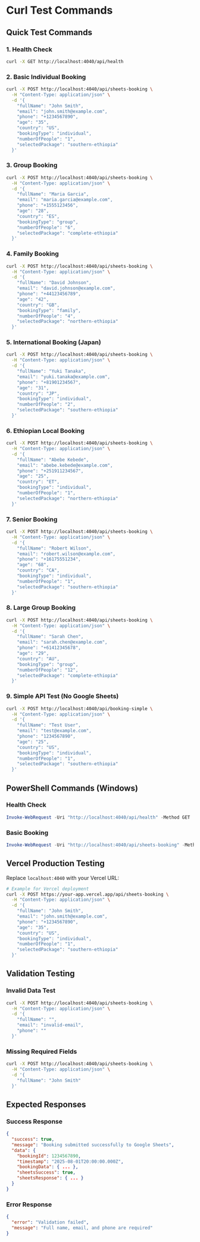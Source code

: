 # Curl Test Commands

## Quick Test Commands

### 1. Health Check

```bash
curl -X GET http://localhost:4040/api/health
```

### 2. Basic Individual Booking

```bash
curl -X POST http://localhost:4040/api/sheets-booking \
  -H "Content-Type: application/json" \
  -d '{
    "fullName": "John Smith",
    "email": "john.smith@example.com",
    "phone": "+1234567890",
    "age": "35",
    "country": "US",
    "bookingType": "individual",
    "numberOfPeople": "1",
    "selectedPackage": "southern-ethiopia"
  }'
```

### 3. Group Booking

```bash
curl -X POST http://localhost:4040/api/sheets-booking \
  -H "Content-Type: application/json" \
  -d '{
    "fullName": "Maria Garcia",
    "email": "maria.garcia@example.com",
    "phone": "+1555123456",
    "age": "28",
    "country": "ES",
    "bookingType": "group",
    "numberOfPeople": "6",
    "selectedPackage": "complete-ethiopia"
  }'
```

### 4. Family Booking

```bash
curl -X POST http://localhost:4040/api/sheets-booking \
  -H "Content-Type: application/json" \
  -d '{
    "fullName": "David Johnson",
    "email": "david.johnson@example.com",
    "phone": "+44123456789",
    "age": "42",
    "country": "GB",
    "bookingType": "family",
    "numberOfPeople": "4",
    "selectedPackage": "northern-ethiopia"
  }'
```

### 5. International Booking (Japan)

```bash
curl -X POST http://localhost:4040/api/sheets-booking \
  -H "Content-Type: application/json" \
  -d '{
    "fullName": "Yuki Tanaka",
    "email": "yuki.tanaka@example.com",
    "phone": "+81901234567",
    "age": "31",
    "country": "JP",
    "bookingType": "individual",
    "numberOfPeople": "2",
    "selectedPackage": "southern-ethiopia"
  }'
```

### 6. Ethiopian Local Booking

```bash
curl -X POST http://localhost:4040/api/sheets-booking \
  -H "Content-Type: application/json" \
  -d '{
    "fullName": "Abebe Kebede",
    "email": "abebe.kebede@example.com",
    "phone": "+251911234567",
    "age": "25",
    "country": "ET",
    "bookingType": "individual",
    "numberOfPeople": "1",
    "selectedPackage": "northern-ethiopia"
  }'
```

### 7. Senior Booking

```bash
curl -X POST http://localhost:4040/api/sheets-booking \
  -H "Content-Type: application/json" \
  -d '{
    "fullName": "Robert Wilson",
    "email": "robert.wilson@example.com",
    "phone": "+16175551234",
    "age": "68",
    "country": "CA",
    "bookingType": "individual",
    "numberOfPeople": "1",
    "selectedPackage": "southern-ethiopia"
  }'
```

### 8. Large Group Booking

```bash
curl -X POST http://localhost:4040/api/sheets-booking \
  -H "Content-Type: application/json" \
  -d '{
    "fullName": "Sarah Chen",
    "email": "sarah.chen@example.com",
    "phone": "+61412345678",
    "age": "29",
    "country": "AU",
    "bookingType": "group",
    "numberOfPeople": "12",
    "selectedPackage": "complete-ethiopia"
  }'
```

### 9. Simple API Test (No Google Sheets)

```bash
curl -X POST http://localhost:4040/api/booking-simple \
  -H "Content-Type: application/json" \
  -d '{
    "fullName": "Test User",
    "email": "test@example.com",
    "phone": "1234567890",
    "age": "25",
    "country": "US",
    "bookingType": "individual",
    "numberOfPeople": "1",
    "selectedPackage": "southern-ethiopia"
  }'
```

## PowerShell Commands (Windows)

### Health Check

```powershell
Invoke-WebRequest -Uri "http://localhost:4040/api/health" -Method GET
```

### Basic Booking

```powershell
Invoke-WebRequest -Uri "http://localhost:4040/api/sheets-booking" -Method POST -Headers @{"Content-Type"="application/json"} -Body '{"fullName":"John Smith","email":"john.smith@example.com","phone":"+1234567890","age":"35","country":"US","bookingType":"individual","numberOfPeople":"1","selectedPackage":"southern-ethiopia"}'
```

## Vercel Production Testing

Replace `localhost:4040` with your Vercel URL:

```bash
# Example for Vercel deployment
curl -X POST https://your-app.vercel.app/api/sheets-booking \
  -H "Content-Type: application/json" \
  -d '{
    "fullName": "John Smith",
    "email": "john.smith@example.com",
    "phone": "+1234567890",
    "age": "35",
    "country": "US",
    "bookingType": "individual",
    "numberOfPeople": "1",
    "selectedPackage": "southern-ethiopia"
  }'
```

## Validation Testing

### Invalid Data Test

```bash
curl -X POST http://localhost:4040/api/sheets-booking \
  -H "Content-Type: application/json" \
  -d '{
    "fullName": "",
    "email": "invalid-email",
    "phone": ""
  }'
```

### Missing Required Fields

```bash
curl -X POST http://localhost:4040/api/sheets-booking \
  -H "Content-Type: application/json" \
  -d '{
    "fullName": "John Smith"
  }'
```

## Expected Responses

### Success Response

```json
{
  "success": true,
  "message": "Booking submitted successfully to Google Sheets",
  "data": {
    "bookingId": 1234567890,
    "timestamp": "2025-08-01T20:00:00.000Z",
    "bookingData": { ... },
    "sheetsSuccess": true,
    "sheetsResponse": { ... }
  }
}
```

### Error Response

```json
{
  "error": "Validation failed",
  "message": "Full name, email, and phone are required"
}
```
